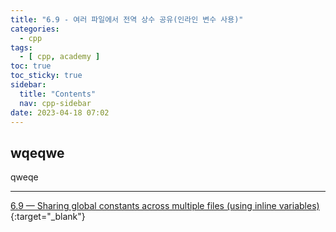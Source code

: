 ```yaml
---
title: "6.9 - 여러 파일에서 전역 상수 공유(인라인 변수 사용)"
categories:
  - cpp
tags:
  - [ cpp, academy ]
toc: true
toc_sticky: true
sidebar:
  title: "Contents"
  nav: cpp-sidebar
date: 2023-04-18 07:02
---
```


## wqeqwe

qweqe

---

[6.9 — Sharing global constants across multiple files (using inline variables)](https://www.learncpp.com/cpp-tutorial/sharing-global-constants-across-multiple-files-using-inline-variables/){:target="_blank"}

<!--

<div class="notice--info" markdown="1">
<span class="notice-title">
**TITLE**
</span>

BODY
</div>

-->
